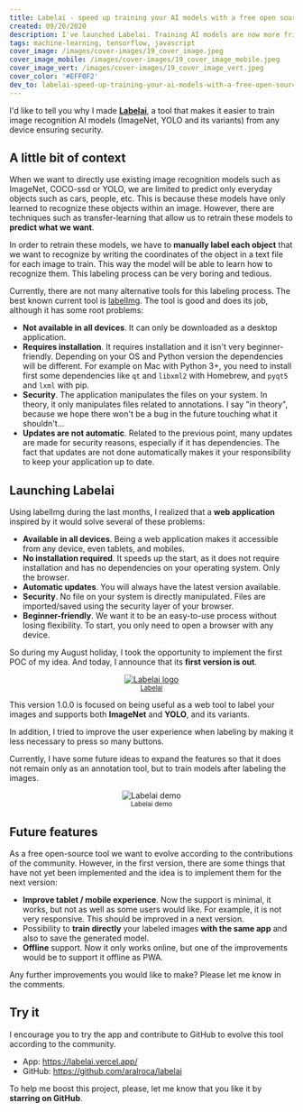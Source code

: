 ```yaml
---
title: Labelai - speed up training your AI models with a free open source app
created: 09/20/2020
description: I've launched Labelai. Training AI models are now more friendlier. Use it from any device ensuring security. It has support for ImageNet and YOLO.
tags: machine-learning, tensorflow, javascript
cover_image: /images/cover-images/19_cover_image.jpeg
cover_image_mobile: /images/cover-images/19_cover_image_mobile.jpeg
cover_image_vert: /images/cover-images/19_cover_image_vert.jpeg
cover_color: '#EFF0F2'
dev_to: labelai-speed-up-training-your-ai-models-with-a-free-open-source-app-51ld
---
```


I'd like to tell you why I made **[Labelai](https://github.com/aralroca/labelai)**, a tool that makes it easier to train image recognition AI models (ImageNet, YOLO and its variants) from any device ensuring security.

## A little bit of context

When we want to directly use existing image recognition models such as ImageNet, COCO-ssd or YOLO, we are limited to predict only everyday objects such as cars, people, etc. This is because these models have only learned to recognize these objects within an image. However, there are techniques such as transfer-learning that allow us to retrain these models to **predict what we want**. 

In order to retrain these models, we have to **manually label each object** that we want to recognize by writing the coordinates of the object in a text file for each image to train. This way the model will be able to learn how to recognize them. This labeling process can be very boring and tedious.

Currently, there are not many alternative tools for this labeling process. The best known current tool is [labelImg](https://github.com/tzutalin/labelImg). The tool is good and does its job, although it has some root problems:

- **Not available in all devices**. It can only be downloaded as a desktop application.
- **Requires installation**. It requires installation and it isn't very beginner-friendly. Depending on your OS and Python version the dependencies will be different. For example on Mac with Python 3+, you need to install first some dependencies like `qt` and `libxml2` with Homebrew, and `pyqt5` and `lxml` with pip.
- **Security**. The application manipulates the files on your system. In theory, it only manipulates files related to annotations. I say "in theory", because we hope there won't be a bug in the future touching what it shouldn't... 
- **Updates are not automatic**. Related to the previous point, many updates are made for security reasons, especially if it has dependencies. The fact that updates are not done automatically makes it your responsibility to keep your application up to date.


## Launching Labelai

Using labelImg during the last months, I realized that a **web application** inspired by it would solve several of these problems:

- **Available in all devices**. Being a web application makes it accessible from any device, even tablets, and mobiles.
- **No installation required**. It speeds up the start, as it does not require installation and has no dependencies on your operating system. Only the browser.
- **Automatic updates**. You will always have the latest version available.
- **Security**. No file on your system is directly manipulated. Files are imported/saved using the security layer of your browser.
- **Beginner-friendly**. We want it to be an easy-to-use process without losing flexibility. To start, you only need to open a browser with any device.

So during my August holiday, I took the opportunity to implement the first POC of my idea. And today, I announce that its **first version is out**.

<a href="https://github.com/aralroca/labelai">
  <figure align="center">
    <img class="center" src="/images/blog-images/labelai.png" alt="Labelai logo" />
    <figcaption><small>Labelai</small></figcaption>
  </figure>
</a>

This version 1.0.0 is focused on being useful as a web tool to label your images and supports both **ImageNet** and **YOLO**, and its variants.

In addition, I tried to improve the user experience when labeling by making it less necessary to press so many buttons.

Currently, I have some future ideas to expand the features so that it does not remain only as an annotation tool, but to train models after labeling the images.

<figure align="center">
  <img class="center" src="/images/blog-images/demo.gif" alt="Labelai demo" />
  <figcaption><small>Labelai demo</small></figcaption>
</figure>


## Future features

As a free open-source tool we want to evolve according to the contributions of the community. However, in the first version, there are some things that have not yet been implemented and the idea is to implement them for the next version:

* **Improve tablet / mobile experience**. Now the support is minimal, it works, but not as well as some users would like. For example, it is not very responsive. This should be improved in a next version.
* Possibility to **train directly** your labeled images **with the same app** and also to save the generated model.
* **Offline** support. Now it only works online, but one of the improvements would be to support it offline as PWA.

Any further improvements you would like to make? Please let me know in the comments.

## Try it

I encourage you to try the app and contribute to GitHub to evolve this tool according to the community.

* App: https://labelai.vercel.app/
* GitHub: https://github.com/aralroca/labelai

To help me boost this project, please, let me know that you like it by **starring on GitHub**.